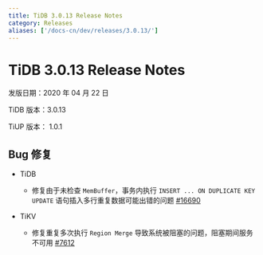 ```yaml
---
title: TiDB 3.0.13 Release Notes
category: Releases
aliases: ['/docs-cn/dev/releases/3.0.13/']
---
```


# TiDB 3.0.13 Release Notes

发版日期：2020 年 04 月 22 日

TiDB 版本：3.0.13

TiUP 版本： 1.0.1

## Bug 修复

+ TiDB

    - 修复由于未检查 `MemBuffer`，事务内执行 `INSERT ... ON DUPLICATE KEY UPDATE` 语句插入多行重复数据可能出错的问题 [#16690](https://github.com/pingcap/tidb/pull/16690)

+ TiKV

    - 修复重复多次执行 `Region Merge` 导致系统被阻塞的问题，阻塞期间服务不可用 [#7612](https://github.com/tikv/tikv/pull/7612)
